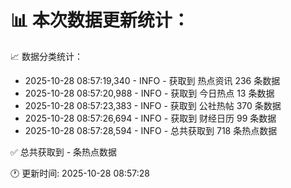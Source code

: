 📊 本次数据更新统计：
==========================

📈 数据分类统计：
- 2025-10-28 08:57:19,340 - INFO - 获取到 热点资讯 236 条数据
- 2025-10-28 08:57:20,988 - INFO - 获取到 今日热点 13 条数据
- 2025-10-28 08:57:23,383 - INFO - 获取到 公社热帖 370 条数据
- 2025-10-28 08:57:26,694 - INFO - 获取到 财经日历 99 条数据
- 2025-10-28 08:57:28,594 - INFO - 总共获取到 718 条热点数据

✅ 总共获取到 - 条热点数据

🕐 更新时间: 2025-10-28 08:57:28
